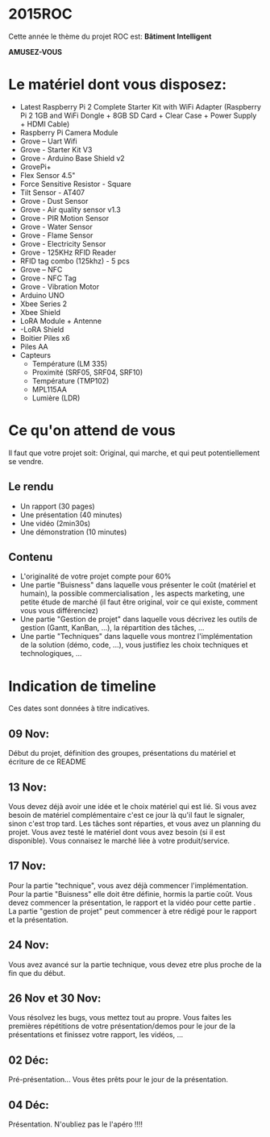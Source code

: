 # 2015ROC

Cette année le thème du projet ROC est: __Bâtiment Intelligent__ 

__AMUSEZ-VOUS__

# Le matériel dont vous disposez:
- Latest Raspberry Pi 2 Complete Starter Kit with WiFi Adapter (Raspberry Pi 2 1GB and WiFi Dongle + 8GB SD Card + Clear Case + Power Supply + HDMI Cable)
- Raspberry Pi Camera Module
- Grove – Uart Wifi
- Grove - Starter Kit V3
- Grove - Arduino Base Shield v2
- GrovePi+
- Flex Sensor 4.5"
- Force Sensitive Resistor - Square
- Tilt Sensor - AT407
- Grove - Dust Sensor
- Grove - Air quality sensor v1.3
- Grove - PIR Motion Sensor
- Grove - Water Sensor
- Grove - Flame Sensor
- Grove - Electricity Sensor
- Grove - 125KHz RFID Reader
- RFID tag combo (125khz) - 5 pcs
- Grove – NFC
- Grove - NFC Tag
- Grove - Vibration Motor
- Arduino UNO
- Xbee Series 2
- Xbee Shield
- LoRA Module + Antenne
- -LoRA Shield
- Boitier Piles x6
- Piles AA
- Capteurs
  * Température (LM 335)
  * Proximité  (SRF05, SRF04, SRF10)
  * Température (TMP102)
  * MPL115AA
  * Lumière (LDR)

# Ce qu'on attend de vous

Il faut que votre projet soit: Original, qui marche, et qui peut potentiellement se vendre.

## Le rendu
- Un rapport (30 pages)
- Une présentation (40 minutes)
- Une vidéo (2min30s)
- Une démonstration (10 minutes)

## Contenu
- L'originalité de votre projet compte pour 60%
- Une partie "Buisness" dans laquelle vous présenter le coût (matériel et humain), la possible commercialisation , les aspects marketing, une petite étude de marché (il faut être original, voir ce qui existe, comment vous vous différenciez)
- Une partie "Gestion de projet" dans laquelle vous décrivez les outils de gestion (Gantt, KanBan, ...), la répartition des tâches, ...
- Une partie "Techniques" dans laquelle vous montrez l'implémentation de la solution (démo, code, ...), vous justifiez les choix techniques et technologiques, ...

# Indication de timeline

Ces dates sont données à titre indicatives. 

## 09 Nov: 
Début du projet, définition des groupes, présentations du matériel et écriture de ce README

## 13 Nov: 
Vous devez déjà avoir une idée et le choix matériel qui est lié. Si vous avez besoin de matériel complémentaire c'est ce jour là qu'il faut le signaler, sinon c'est trop tard. Les tâches sont réparties, et vous avez un planning du projet. Vous avez testé le matériel dont vous avez besoin (si il est disponible). Vous connaisez le marché liée à votre produit/service.

## 17 Nov:
Pour la partie "technique", vous avez déjà commencer l'implémentation. Pour la partie "Buisness" elle doit être définie, hormis la partie coût. Vous devez commencer la présentation, le rapport et la vidéo pour cette partie . La partie "gestion de projet" peut commencer à etre rédigé pour le rapport et la présentation. 

## 24 Nov:
Vous avez avancé sur la partie technique, vous devez etre plus proche de la fin que du début. 

## 26 Nov et 30 Nov:
Vous résolvez les bugs, vous mettez tout au propre. Vous faites les premières répétitions de votre présentation/demos pour le jour de la présentations et finissez votre rapport, les vidéos, ...

## 02 Déc:
Pré-présentation... Vous êtes prêts pour le jour de la présentation.

## 04 Déc:
Présentation. N'oubliez pas le l'apéro !!!!
